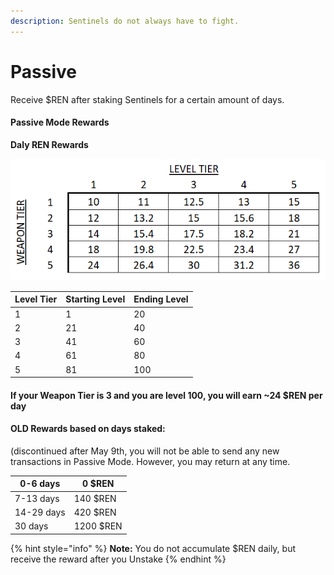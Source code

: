 ```yaml
---
description: Sentinels do not always have to fight.
---
```


# Passive

Receive $REN after staking Sentinels for a certain amount of days.

#### Passive Mode Rewards

**Daly REN Rewards**

![](../.gitbook/assets/image.png)

| Level Tier | Starting Level | Ending Level |
| ---------- | -------------- | ------------ |
| 1          | 1              | 20           |
| 2          | 21             | 40           |
| 3          | 41             | 60           |
| 4          | 61             | 80           |
| 5          | 81             | 100          |

#### If your Weapon Tier is 3 and you are level 100, you will earn \~24 $REN per day&#x20;

#### OLD  Rewards based on days staked:

(discontinued after May 9th, you will not be able to send any new transactions in Passive Mode.  However, you may return at any time.

| 0-6 days   | 0 $REN    |
| ---------- | --------- |
| 7-13 days  | 140 $REN  |
| 14-29 days | 420 $REN  |
| 30 days    | 1200 $REN |

{% hint style="info" %}
**Note:** You do not accumulate $REN daily, but receive the reward after you Unstake
{% endhint %}
